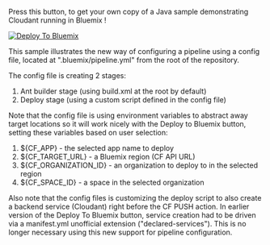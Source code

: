 Press this button, to get your own copy of a Java sample demonstrating Cloudant running in Bluemix !

[![Deploy To Bluemix](https://bluemix.net/deploy/button.png)](http://bluemix.net/deploy?repository=https://github.com/hmagph/sample-java-cloudant)

This sample illustrates the new way of configuring a pipeline using a config file, located at ".bluemix/pipeline.yml" from the root of the repository.

The config file is creating 2 stages:
1. Ant builder stage (using build.xml at the root by default)
2. Deploy stage (using a custom script defined in the config file)

Note that the config file is using environment variables to abstract away target locations so it will work nicely with the Deploy to Bluemix button, setting these variables based on user selection:

1. ${CF_APP} - the selected app name to deploy
2. ${CF_TARGET_URL} - a Bluemix region (CF API URL)
3. ${CF_ORGANIZATION_ID} - an organization to deploy to in the selected region
4. ${CF_SPACE_ID} - a space in the selected organization

Also note that the config files is customizing the deploy script to also create a backend service (Cloudant) right before the CF PUSH action.
In earlier version of the Deploy To Bluemix button, service creation had to be driven via a manifest.yml unofficial extension ("declared-services"). This is no longer necessary using this new support for pipeline configuration.
